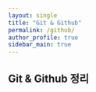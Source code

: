 ```yaml
---
layout: single
title: "Git & Github"
permalink: /github/
author_profile: true
sidebar_main: true
---
```


## Git & Github 정리